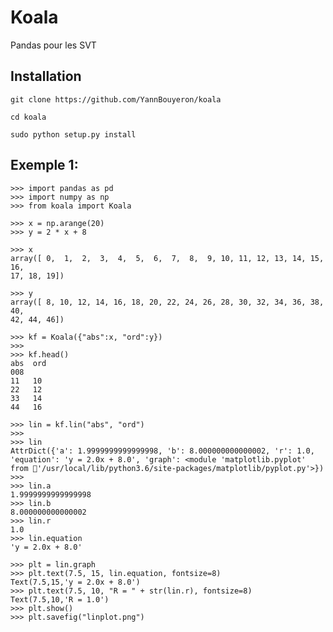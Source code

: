 # Koala

Pandas pour les SVT

## Installation

    git clone https://github.com/YannBouyeron/koala
    
    cd koala
    
    sudo python setup.py install
    
## Exemple 1:

    >>> import pandas as pd
    >>> import numpy as np
    >>> from koala import Koala
    
    >>> x = np.arange(20)
    >>> y = 2 * x + 8

    >>> x
    array([ 0,  1,  2,  3,  4,  5,  6,  7,  8,  9, 10, 11, 12, 13, 14, 15, 16,
           17, 18, 19])
    
    >>> y
    array([ 8, 10, 12, 14, 16, 18, 20, 22, 24, 26, 28, 30, 32, 34, 36, 38, 40,
           42, 44, 46])

    >>> kf = Koala({"abs":x, "ord":y})
    >>>
    >>> kf.head()
       abs  ord
    0    0    8
    1    1   10
    2    2   12
    3    3   14
    4    4   16

    >>> lin = kf.lin("abs", "ord")
    >>>
    >>> lin
    AttrDict({'a': 1.9999999999999998, 'b': 8.000000000000002, 'r': 1.0, 'equation': 'y = 2.0x + 8.0', 'graph': <module 'matplotlib.pyplot' from '/usr/local/lib/python3.6/site-packages/matplotlib/pyplot.py'>})
    >>>
    >>> lin.a
    1.9999999999999998
    >>> lin.b
    8.000000000000002
    >>> lin.r
    1.0
    >>> lin.equation
    'y = 2.0x + 8.0'

    >>> plt = lin.graph
    >>> plt.text(7.5, 15, lin.equation, fontsize=8)
    Text(7.5,15,'y = 2.0x + 8.0')
    >>> plt.text(7.5, 10, "R = " + str(lin.r), fontsize=8)
    Text(7.5,10,'R = 1.0')
    >>> plt.show()
    >>> plt.savefig("linplot.png")

